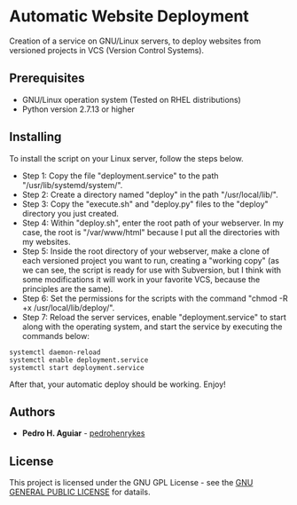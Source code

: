 # Automatic Website Deployment

Creation of a service on GNU/Linux servers, to deploy websites from versioned projects in VCS (Version Control Systems).

## Prerequisites

* GNU/Linux operation system (Tested on RHEL distributions)
* Python version 2.7.13 or higher

## Installing

To install the script on your Linux server, follow the steps below.

* Step 1: Copy the file "deployment.service" to the path "/usr/lib/systemd/system/".
* Step 2: Create a directory named "deploy" in the path "/usr/local/lib/".
* Step 3: Copy the "execute.sh" and "deploy.py" files to the "deploy" directory you just created.
* Step 4: Within "deploy.sh", enter the root path of your webserver. In my case, the root is "/var/www/html" because I put all the directories with my websites.
* Step 5: Inside the root directory of your webserver, make a clone of each versioned project you want to run, creating a "working copy" (as we can see, the script is ready for use with Subversion, but I think with some modifications it will work in your favorite VCS, because the principles are the same).
* Step 6: Set the permissions for the scripts with the command "chmod -R +x /usr/local/lib/deploy/".
* Step 7: Reload the server services, enable "deployment.service" to start along with the operating system, and start the service by executing the commands below:

```
systemctl daemon-reload
systemctl enable deployment.service
systemctl start deployment.service
```
After that, your automatic deploy should be working. Enjoy!

## Authors

* **Pedro H. Aguiar** - [pedrohenrykes](https://github.com/pedrohenrykes)

## License

This project is licensed under the GNU GPL License - see the [GNU GENERAL PUBLIC LICENSE](https://www.gnu.org/licenses/gpl-3.0.html) for datails.
